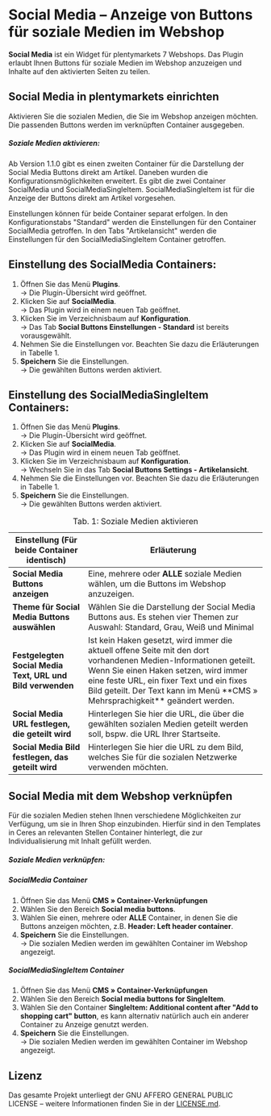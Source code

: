 # Social Media – Anzeige von Buttons für soziale Medien im Webshop

**Social Media** ist ein Widget für plentymarkets 7 Webshops. Das Plugin erlaubt Ihnen Buttons für soziale Medien im Webshop anzuzeigen und Inhalte auf den aktivierten Seiten zu teilen.

## Social Media in plentymarkets einrichten

Aktivieren Sie die sozialen Medien, die Sie im Webshop anzeigen möchten. Die passenden Buttons werden im verknüpften Container ausgegeben.

##### Soziale Medien aktivieren:

Ab Version 1.1.0 gibt es einen zweiten Container für die Darstellung der Social Media Buttons direkt am Artikel. Daneben wurden die Konfigurationsmöglichkeiten erweitert. Es gibt die zwei Container SocialMedia und SocialMediaSingleItem. SocialMediaSingleItem ist für die Anzeige der Buttons direkt am Artikel vorgesehen.

Einstellungen können für beide Container separat erfolgen. In den Konfigurationstabs "Standard" werden die Einstellungen für den Container SocialMedia getroffen. In den Tabs "Artikelansicht" werden die Einstellungen für den SocialMediaSingleItem Container getroffen.

## Einstellung des SocialMedia Containers:

1. Öffnen Sie das Menü **Plugins**.<br /> → Die Plugin-Übersicht wird geöffnet.
2. Klicken Sie auf **SocialMedia**.<br /> → Das Plugin wird in einem neuen Tab geöffnet.
3. Klicken Sie im Verzeichnisbaum auf **Konfiguration**.<br /> → Das Tab **Social Buttons Einstellungen - Standard** ist bereits vorausgewählt.
4. Nehmen Sie die Einstellungen vor. Beachten Sie dazu die Erläuterungen in Tabelle 1.
5. **Speichern** Sie die Einstellungen.<br /> → Die gewählten Buttons werden aktiviert.

## Einstellung des SocialMediaSingleItem Containers:

1. Öffnen Sie das Menü **Plugins**.<br /> → Die Plugin-Übersicht wird geöffnet.
2. Klicken Sie auf **SocialMedia**.<br /> → Das Plugin wird in einem neuen Tab geöffnet.
3. Klicken Sie im Verzeichnisbaum auf **Konfiguration**.<br /> → Wechseln Sie in das Tab **Social Buttons Settings - Artikelansicht**.
4. Nehmen Sie die Einstellungen vor. Beachten Sie dazu die Erläuterungen in Tabelle 1.
5. **Speichern** Sie die Einstellungen.<br /> → Die gewählten Buttons werden aktiviert.

<table>
<thead>
<tr>  
<th>Einstellung (Für beide Container identisch)</th>
<th>Erläuterung</th>
</tr>
</thead>
<tbody>   
<tr>
<td><b>Social Media Buttons anzeigen</b></td>  
<td>Eine, mehrere oder <strong>ALLE</strong> soziale Medien wählen, um die Buttons im Webshop anzuzeigen.</td>
</tr>
<tr>
<td><b>Theme für Social Media Buttons auswählen</b></td>  
<td>Wählen Sie die Darstellung der Social Media Buttons aus. Es stehen vier Themen zur Auswahl: Standard, Grau, Weiß und Minimal</td>
</tr>
<tr>
<td><b>Festgelegten Social Media Text, URL und Bild verwenden</b></td>  
<td>Ist kein Haken gesetzt, wird immer die aktuell offene Seite mit den dort vorhandenen Medien-Informationen geteilt. Wenn Sie einen Haken setzen, wird immer eine feste URL, ein fixer Text und ein fixes Bild geteilt. Der Text kann im Menü **CMS » Mehrsprachigkeit** geändert werden.</td>
</tr>
<tr>
<td><b>Social Media URL festlegen, die geteilt wird</b></td>  
<td>Hinterlegen Sie hier die URL, die über die gewählten sozialen Medien geteilt werden soll, bspw. die URL Ihrer Startseite.</td>
</tr>
<tr>
<td><b>Social Media Bild festlegen, das geteilt wird</b></td>  
<td>Hinterlegen Sie hier die URL zu dem Bild, welches Sie für die sozialen Netzwerke verwenden möchten.</td>
</tr>
</tbody>
<caption>Tab. 1: Soziale Medien aktivieren</caption>
</table>

## Social Media mit dem Webshop verknüpfen

Für die sozialen Medien stehen Ihnen verschiedene Möglichkeiten zur Verfügung, um sie in Ihren Shop einzubinden.
Hierfür sind in den Templates in Ceres an relevanten Stellen Container hinterlegt, die zur Individualisierung mit Inhalt gefüllt werden.

##### Soziale Medien verknüpfen:

##### SocialMedia Container

1. Öffnen Sie das Menü **CMS » Container-Verknüpfungen**
2. Wählen Sie den Bereich **Social media buttons**.
3. Wählen Sie einen, mehrere oder **ALLE** Container, in denen Sie die Buttons anzeigen möchten, z.B. **Header: Left header container**.
4. **Speichern** Sie die Einstellungen.<br /> → Die sozialen Medien werden im gewählten Container im Webshop angezeigt.

##### SocialMediaSingleItem Container

1. Öffnen Sie das Menü **CMS » Container-Verknüpfungen**
2. Wählen Sie den Bereich **Social media buttons for SingleItem**.
3. Wählen Sie den Container **SingleItem: Additional content after "Add to shopping cart" button**, es kann alternativ natürlich auch ein anderer Container zu Anzeige genutzt werden.
4. **Speichern** Sie die Einstellungen.<br /> → Die sozialen Medien werden im gewählten Container im Webshop angezeigt.

## Lizenz

Das gesamte Projekt unterliegt der GNU AFFERO GENERAL PUBLIC LICENSE – weitere Informationen finden Sie in der [LICENSE.md](https://github.com/plentymarkets/plugin-social-media/blob/master/LICENSE.md).
